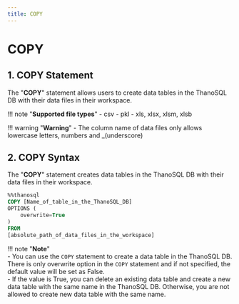 ```yaml
---
title: COPY
---
```


# __COPY__

## __1. COPY Statement__

The "__COPY__" statement allows users to create data tables in the ThanoSQL DB with their data files in their workspace.

!!! note "__Supported file types__"
    - csv
    - pkl
    - xls, xlsx, xlsm, xlsb

!!! warning "__Warning__" 
    - The column name of data files only allows lowercase letters, numbers and _(underscore) 

## __2. COPY Syntax__


The "__COPY__" statement creates data tables in the ThanoSQL DB with their data files in their workspace.

```sql
%%thanosql
COPY [Name_of_table_in_the_ThanoSQL_DB] 
OPTIONS (
    overwrite=True
) 
FROM  
[absolute_path_of_data_files_in_the_workspace]
```

!!! note "__Note__"    
    - You can use the `COPY` statement to create a data table in the ThanoSQL DB. There is only overwrite option in the `COPY` statement and if not specified, the default value will be set as False.  
    - If the value is True, you can delete an existing data table and create a new data table with the same name in the ThanoSQL DB. Otherwise, you are not allowed to create new data table with the same name. 
